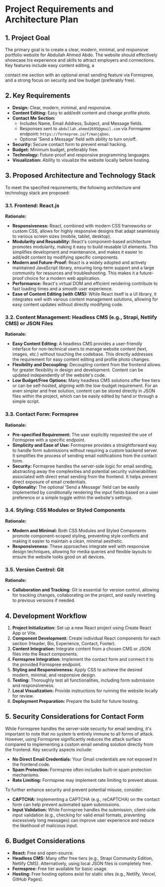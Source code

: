 # Project Requirements and Architecture Plan

## 1. Project Goal

The primary goal is to create a clear, modern, minimal, and responsive portfolio website for Abdullah Ahmed Abdo. The website should effectively showcase his experience and skills to attract employers and connections. Key features include easy content editing, a 


contact me section with an optional email sending feature via Formspree, and a strong focus on security and low budget (preferably free).

## 2. Key Requirements

*   **Design:** Clear, modern, minimal, and responsive.
*   **Content Editing:** Easy to add/edit content and change profile photo.
*   **Contact Me Section:**
    *   Includes Name, Email Address, Subject, and Message fields.
    *   Responses sent to `abdullah.ahmed2695@gmail.com` via Formspree endpoint: `https://formspree.io/f/manjqbeo`.
    *   Optional 'Send a Message' field with ability to turn on/off.
*   **Security:** Secure contact form to prevent email hacking.
*   **Budget:** Minimum budget, preferably free.
*   **Technology:** Future-proof and responsive programming languages.
*   **Visualization:** Ability to visualize the website locally before hosting.

## 3. Proposed Architecture and Technology Stack

To meet the specified requirements, the following architecture and technology stack are proposed:

### 3.1. Frontend: React.js

**Rationale:**

*   **Responsiveness:** React, combined with modern CSS frameworks or custom CSS, allows for highly responsive designs that adapt seamlessly to various screen sizes (mobile, tablet, desktop).
*   **Modularity and Reusability:** React's component-based architecture promotes modularity, making it easy to build reusable UI elements. This simplifies development and maintenance, and makes it easier to add/edit content by modifying specific components.
*   **Modern and Future-Proof:** React is a widely adopted and actively maintained JavaScript library, ensuring long-term support and a large community for resources and troubleshooting. This makes it a future-proof choice for a modern web application.
*   **Performance:** React's virtual DOM and efficient rendering contribute to fast loading times and a smooth user experience.
*   **Ease of Content Editing (with CMS):** While React itself is a UI library, it integrates well with various content management solutions, allowing for easy content updates without directly modifying code.

### 3.2. Content Management: Headless CMS (e.g., Strapi, Netlify CMS) or JSON Files

**Rationale:**

*   **Easy Content Editing:** A headless CMS provides a user-friendly interface for non-technical users to manage website content (text, images, etc.) without touching the codebase. This directly addresses the requirement for easy content editing and profile photo changes.
*   **Flexibility and Decoupling:** Decoupling content from the frontend allows for greater flexibility in design and development. Content can be updated independently of the website's code.
*   **Low Budget/Free Options:** Many headless CMS solutions offer free tiers or can be self-hosted, aligning with the low-budget requirement. For an even simpler and free solution, content can be stored directly in JSON files within the project, which can be easily edited by hand or through a simple script.

### 3.3. Contact Form: Formspree

**Rationale:**

*   **Pre-specified Requirement:** The user explicitly requested the use of Formspree with a specific endpoint.
*   **Simplicity and Ease of Use:** Formspree provides a straightforward way to handle form submissions without requiring a custom backend server. It simplifies the process of sending email notifications from the contact form.
*   **Security:** Formspree handles the server-side logic for email sending, abstracting away the complexities and potential security vulnerabilities associated with direct email sending from the frontend. It helps prevent direct exposure of email credentials.
*   **Optionality:** The optional 'Send a Message' field can be easily implemented by conditionally rendering the input fields based on a user preference or a simple toggle within the website's settings.

### 3.4. Styling: CSS Modules or Styled Components

**Rationale:**

*   **Modern and Minimal:** Both CSS Modules and Styled Components promote component-scoped styling, preventing style conflicts and making it easier to maintain a clean, minimal aesthetic.
*   **Responsiveness:** These approaches integrate well with responsive design techniques, allowing for media queries and flexible layouts to ensure the website looks good on all devices.

### 3.5. Version Control: Git

**Rationale:**

*   **Collaboration and Tracking:** Git is essential for version control, allowing for tracking changes, collaborating on the project, and easily reverting to previous versions if needed.

## 4. Development Workflow

1.  **Project Initialization:** Set up a new React project using Create React App or Vite.
2.  **Component Development:** Create individual React components for each section (Header, Bio, Experience, Contact, Footer).
3.  **Content Integration:** Integrate content from a chosen CMS or JSON files into the React components.
4.  **Formspree Integration:** Implement the contact form and connect it to the provided Formspree endpoint.
5.  **Styling and Responsiveness:** Apply CSS to achieve the desired modern, minimal, and responsive design.
6.  **Testing:** Thoroughly test all functionalities, including form submission and responsiveness.
7.  **Local Visualization:** Provide instructions for running the website locally for review.
8.  **Deployment Preparation:** Prepare the build for future hosting.

## 5. Security Considerations for Contact Form

While Formspree handles the server-side security for email sending, it's important to note that no system is entirely immune to all forms of attack. However, using Formspree significantly reduces the attack surface compared to implementing a custom email sending solution directly from the frontend. Key security aspects include:

*   **No Direct Email Credentials:** Your Gmail credentials are not exposed in the frontend code.
*   **Spam Protection:** Formspree often includes built-in spam protection mechanisms.
*   **Rate Limiting:** Formspree may implement rate limiting to prevent abuse.

To further enhance security and prevent potential misuse, consider:

*   **CAPTCHA:** Implementing a CAPTCHA (e.g., reCAPTCHA) on the contact form can help prevent automated spam submissions.
*   **Input Validation:** While Formspree handles the submission, client-side input validation (e.g., checking for valid email formats, preventing excessively long messages) can improve user experience and reduce the likelihood of malicious input.

## 6. Budget Considerations

*   **React:** Free and open-source.
*   **Headless CMS:** Many offer free tiers (e.g., Strapi Community Edition, Netlify CMS). Alternatively, using local JSON files is completely free.
*   **Formspree:** Free tier available for basic usage.
*   **Hosting:** Free hosting options exist for static sites (e.g., Netlify, Vercel, GitHub Pages).

